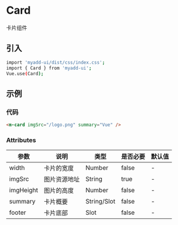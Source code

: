 # Card
卡片组件

## 引入
```bash
import 'myadd-ui/dist/css/index.css';
import { Card } from 'myadd-ui';
Vue.use(Card);
```


## 示例
<m-card imgSrc="/myUI/logo.png" summary="Vue" />

### 代码
```html
<m-card imgSrc="/logo.png" summary="Vue" />
```

### Attributes
| 参数 | 说明 | 类型 | 是否必要 | 默认值 |
| ---- | ---- | ---- | -------- | ------ |
| width | 卡片的宽度 | Number | false | - |
| imgSrc | 图片资源地址 | String | true | - |
| imgHeight | 图片的高度 | Number | false | - |
| summary | 卡片概要 | String/Slot | false | - |
| footer | 卡片底部 | Slot | false | - |
